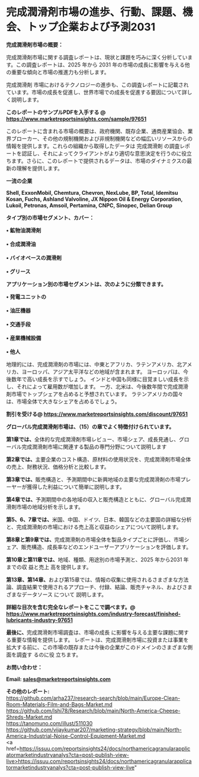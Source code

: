 # 完成潤滑剤市場の進歩、行動、課題、機会、トップ企業および予測2031

<strong><b>完成潤滑剤市場の概要：</b></strong>

完成潤滑剤市場に関する調査レポートは、現状と課題を巧みに深く分析しています。この調査レポートは、2025 年から 2031 年の市場の成長に影響を与える他の重要な傾向と市場の推進力も分析します。

完成潤滑剤 市場におけるテクノロジーの進歩も、この調査レポートに記載されています。市場の成長を促進し、世界市場での成長を促進する要因について詳しく説明します。

<strong>このレポートのサンプルPDFを入手する @ <a href=https://www.marketreportsinsights.com/sample/97651>https://www.marketreportsinsights.com/sample/97651</a></strong>

このレポートに含まれる市場の概要は、政府機関、既存企業、通商産業協会、業界ブローカー、その他の規制機関および非規制機関などの幅広いリソースからの情報を提供します。これらの組織から取得したデータは 完成潤滑剤 の調査レポートを認証し、それによってクライアントがより適切な意思決定を行うのに役立ちます。さらに、このレポートで提供されるデータは、市場のダイナミクスの最新の理解を提供します。

<strong>一流の企業</strong>

<strong><b>Shell, ExxonMobil, Chemtura, Chevron, NexLube, BP, Total, Idemitsu Kosan, Fuchs, Ashland Valvoline, JX Nippon Oil & Energy Corporation, Lukoil, Petronas, Amsoil, Pertamina, CNPC, Sinopec, Delian Group</b></strong>

<strong><b>タイプ別の市場セグメント、カバー：</b></strong>

<strong>• 鉱物油潤滑剤<br><br>• 合成潤滑油<br><br>• バイオベースの潤滑剤<br><br>• グリース</strong>

<strong><b>アプリケーション別の市場セグメントは、次のように分類できます。</b></strong>

<strong>• 発電ユニットの<br><br>• 油圧機器<br><br>• 交通手段<br><br>• 産業機械設備<br><br>• 他人</strong>

 地理的には、完成潤滑剤の市場には、中東とアフリカ、ラテンアメリカ、北アメリカ、ヨーロッパ、アジア太平洋などの地域が含まれます。 ヨーロッパは、今後数年で高い成長を示すでしょう。 インドと中国も同様に目覚ましい成長を示し、それによって雇用数が増加します。 一方、北米は、今後数年間で完成潤滑剤市場でトップシェアを占めると予想されています。 ラテンアメリカの国々は、市場全体で大きなシェアを占めるでしょう。

<strong>割引を受ける@ <a href=https://www.marketreportsinsights.com/discount/97651>https://www.marketreportsinsights.com/discount/97651</a></strong>

<strong><b>グローバル完成潤滑剤市場は、（15）の章でよく特徴付けられています。</b></strong>

<strong><b>第</b></strong><strong><b>1章では、</b></strong>全体的な完成潤滑剤市場レビュー、市場シェア、成長見通し、グローバル完成潤滑剤市場に関連する製品の専門分野について説明します

<strong><b>第2章では、</b></strong>主要企業のコスト構造、原材料の使用状況を、完成潤滑剤市場全体の売上、財務状況、価格分析と比較します。

<strong><b>第3章では、</b></strong>販売構造と、予測期間中に新興地域の主要な完成潤滑剤の市場プレーヤーが獲得した利益について簡単に説明します。

<strong><b>第4章では、</b></strong>予測期間中の各地域の収入と販売構造とともに、グローバル完成潤滑剤市場の地域分析を示します。

<strong><b>第5、6、7章では、</b></strong>米国、中国、ドイツ、日本、韓国などの主要国の詳細な分析と、完成潤滑剤の市場における売上高と収益のシェアについて説明します。

<strong><b>第8章と第9章では、</b></strong>完成潤滑剤の市場全体を製品タイプごとに評価し、市場シェア、販売構造、成長率などのエンドユーザーアプリケーションを評価します。

<strong><b>第10章と第11章では、</b></strong>地域、種類、用途別の市場予測と、2025 年から2031 年までの収 益と売上 高を提供します。

<strong><b>第13章、第14章、</b></strong>および第15章では、情報の収集に使用されるさまざまな方法論、調査結果で使用されるアプローチ、付録、結論、販売チャネル、およびさまざまなデータソース について 説明します。

<strong>詳細な目次を含む完全なレポートをここで調べます。@ <a href=https://www.marketreportsinsights.com/industry-forecast/finished-lubricants-industry-97651>https://www.marketreportsinsights.com/industry-forecast/finished-lubricants-industry-97651</a></strong>

<strong><b>最後に、</b></strong>完成潤滑剤市場調査は、市場の成長 に影響を</a>与える主要な課題に関する重要な情報を提供します。 レポートは、完成潤滑剤市場に投資または事業を拡大する前に、この市場の既存または今後の企業がこのドメインのさまざまな側面を調査す るのに役 立ちます。

<strong><b>お問い合わせ：</b></strong>

<strong>Email: </strong><a href=mailto:sales@marketreportsinsights.com><strong>sales@marketreportsinsights.com</strong></a>

<strong>その他のレポート:</strong>
<br>
<a href=https://github.com/arha237/research-search/blob/main/Europe-Clean-Room-Materials-Film-and-Bags-Market.md>https://github.com/arha237/research-search/blob/main/Europe-Clean-Room-Materials-Film-and-Bags-Market.md</a>
<br>
<a href=https://github.com/Ishi78/Research/blob/main/North-America-Cheese-Shreds-Market.md>https://github.com/Ishi78/Research/blob/main/North-America-Cheese-Shreds-Market.md</a>
<br>
<a href=https://tanomuno.com/illust/511030>https://tanomuno.com/illust/511030</a>
<br>
<a href=https://github.com/vijaykumar207/marketing-strategy/blob/main/North-America-Industrial-Noise-Control-Equipment-Market.md>https://github.com/vijaykumar207/marketing-strategy/blob/main/North-America-Industrial-Noise-Control-Equipment-Market.md</a>
<br>
<a href=https://issuu.com/reportsinsights24/docs/northamericagranularapplicatormarketindustryanalys?cta=post-publish-view-live>https://issuu.com/reportsinsights24/docs/northamericagranularapplicatormarketindustryanalys?cta=post-publish-view-live</a>"
